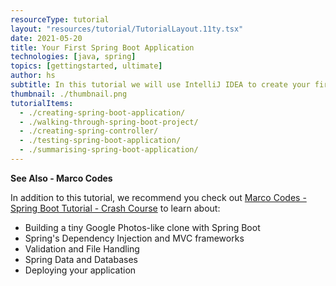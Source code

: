 ```yaml
---
resourceType: tutorial
layout: "resources/tutorial/TutorialLayout.11ty.tsx"
date: 2021-05-20
title: Your First Spring Boot Application
technologies: [java, spring]
topics: [gettingstarted, ultimate]
author: hs
subtitle: In this tutorial we will use IntelliJ IDEA to create your first "Hello World" Spring Boot application. We'll also discuss what's in your project and why. Spring Boot is a way to create Spring applications easily with some abstractions, some of which we'll touch on in this tutorial. 
thumbnail: ./thumbnail.png
tutorialItems:
  - ./creating-spring-boot-application/
  - ./walking-through-spring-boot-project/
  - ./creating-spring-controller/
  - ./testing-spring-boot-application/
  - ./summarising-spring-boot-application/
---
```


**See Also - Marco Codes**

In addition to this tutorial, we recommend you check out [Marco Codes - Spring Boot Tutorial - Crash Course](https://youtu.be/QuvS_VLbGko) to learn about:
- Building a tiny Google Photos-like clone with Spring Boot 
- Spring's Dependency Injection and MVC frameworks
- Validation and File Handling
- Spring Data and Databases
- Deploying your application 

